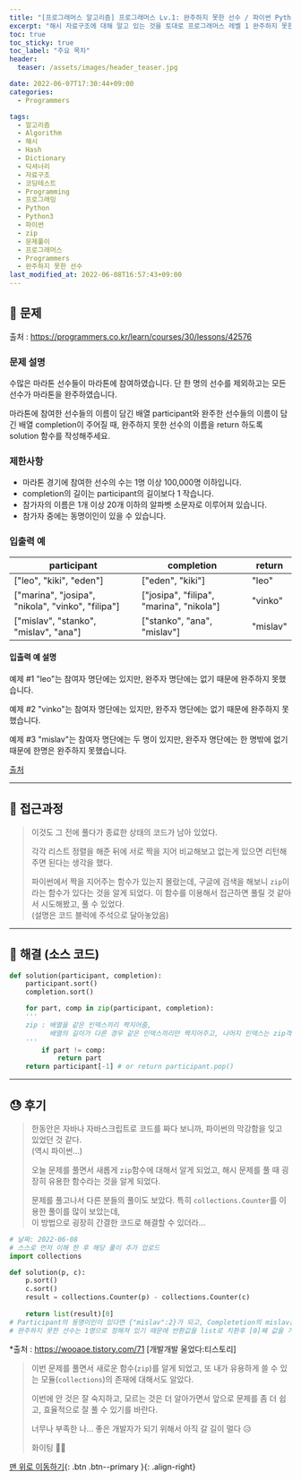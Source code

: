 ```yaml
---
title: "[프로그래머스 알고리즘] 프로그래머스 Lv.1: 완주하지 못한 선수 / 파이썬 Python3 (해시)"
excerpt: "해시 자료구조에 대해 알고 있는 것을 토대로 프로그래머스 레벨 1 완주하지 못한 선수 문제를 파이썬으로 풀어보았다."
toc: true
toc_sticky: true
toc_label: "주요 목차"
header:
  teaser: /assets/images/header_teaser.jpg

date: 2022-06-07T17:30:44+09:00
categories:
  - Programmers

tags:
  - 알고리즘
  - Algorithm
  - 해시
  - Hash
  - Dictionary
  - 딕셔너리
  - 자료구조
  - 코딩테스트
  - Programming
  - 프로그래밍
  - Python
  - Python3
  - 파이썬
  - zip
  - 문제풀이
  - 프로그래머스
  - Programmers
  - 완주하지 못한 선수
last_modified_at: 2022-06-08T16:57:43+09:00
---
```


## 🔔 문제

출처 : <https://programmers.co.kr/learn/courses/30/lessons/42576>

### 문제 설명

수많은 마라톤 선수들이 마라톤에 참여하였습니다. 단 한 명의 선수를 제외하고는 모든 선수가 마라톤을 완주하였습니다.

마라톤에 참여한 선수들의 이름이 담긴 배열 participant와 완주한 선수들의 이름이 담긴 배열 completion이 주어질 때, 완주하지 못한 선수의 이름을 return 하도록 solution 함수를 작성해주세요.

### 제한사항

- 마라톤 경기에 참여한 선수의 수는 1명 이상 100,000명 이하입니다.
- completion의 길이는 participant의 길이보다 1 작습니다.
- 참가자의 이름은 1개 이상 20개 이하의 알파벳 소문자로 이루어져 있습니다.
- 참가자 중에는 동명이인이 있을 수 있습니다.

### 입출력 예

| participant                                       | completion                               | return   |
| ------------------------------------------------- | ---------------------------------------- | -------- |
| ["leo", "kiki", "eden"]                           | ["eden", "kiki"]                         | "leo"    |
| ["marina", "josipa", "nikola", "vinko", "filipa"] | ["josipa", "filipa", "marina", "nikola"] | "vinko"  |
| ["mislav", "stanko", "mislav", "ana"]             | ["stanko", "ana", "mislav"]              | "mislav" |

#### 입출력 예 설명

예제 #1
"leo"는 참여자 명단에는 있지만, 완주자 명단에는 없기 때문에 완주하지 못했습니다.

예제 #2
"vinko"는 참여자 명단에는 있지만, 완주자 명단에는 없기 때문에 완주하지 못했습니다.

예제 #3
"mislav"는 참여자 명단에는 두 명이 있지만, 완주자 명단에는 한 명밖에 없기 때문에 한명은 완주하지 못했습니다.

[출처](http://hsin.hr/coci/archive/2014_2015/contest2_tasks.pdf)

---

## 📝 접근과정

>이것도 그 전에 풀다가 종료한 상태의 코드가 남아 있었다.
>
>각각 리스트 정렬을 해준 뒤에 서로 짝을 지어 비교해보고 없는게 있으면 리턴해주면 된다는 생각을 했다.
>
>파이썬에서 짝을 지어주는 함수가 있는지 몰랐는데, 구글에 검색을 해보니 `zip`이라는 함수가 있다는 것을 알게 되었다. 이 함수를 이용해서 접근하면 풀릴 것 같아서 시도해봤고, 풀 수 있었다.<br>(설명은 코드 블럭에 주석으로 달아놓았음)

---

## 🔐 해결 (소스 코드)

```python
def solution(participant, completion):
    participant.sort()
    completion.sort()

    for part, comp in zip(participant, completion): 
    '''
    zip : 배열을 같은 인덱스끼리 짝지어줌, 
          배열의 길이가 다른 경우 같은 인덱스끼리만 짝지어주고, 나머지 인덱스는 zip객체에서 제외.
    '''      
        if part != comp:
            return part
    return participant[-1] # or return participant.pop()
```

---

## 😓 후기

> 한동안은 자바나 자바스크립트로 코드를 짜다 보니까, 파이썬의 막강함을 잊고 있었던 것 같다.<br>(역시 파이썬...)
>
> 오늘 문제를 풀면서 새롭게 `zip`함수에 대해서 알게 되었고, 해시 문제를 풀 때 굉장히 유용한 함수라는 것을 알게 되었다.
>
> 문제를 풀고나서 다른 분들의 풀이도 보았다. 특히 `collections.Counter`를 이용한 풀이를 많이 보았는데,<br>이 방법으로 굉장히 간결한 코드로 해결할 수 있더라...

```python
# 날짜: 2022-06-08 
# 스스로 먼저 이해 한 후 해당 풀이 추가 업로드
import collections

def solution(p, c):
    p.sort()
    c.sort()
    result = collections.Counter(p) - collections.Counter(c)
    
    return list(result)[0]
# Participant의 동명이인이 있다면 {"mislav":2}가 되고, Completetion의 mislav는 {"misav":1}이기 때문에 연산 과정에서 1개만 남게된다. 동일한 횟수라면 0이 되어 사라지게 된다. (정렬 우선)
# 완주하지 못한 선수는 1명으로 정해져 있기 때문에 반환값을 list로 치환후 [0]째 값을 가져온다.
```

*출처 : <https://wooaoe.tistory.com/71> [개발개발 울었다:티스토리]

> 이번 문제를 풀면서 새로운 함수(`zip`)를 알게 되었고, 또 내가 유용하게 쓸 수 있는 모듈(`collections`)의 존재에 대해서도 알았다.
>
> 이번에 안 것은 잘 숙지하고, 모르는 것은 더 알아가면서 앞으로 문제를 좀 더 쉽고, 효율적으로 잘 풀 수 있기를 바란다.
>
> 너무나 부족한 나... 좋은 개발자가 되기 위해서 아직 갈 길이 멀다 😥
>
> 화이팅 💪🤗

[맨 위로 이동하기](#){: .btn .btn--primary }{: .align-right}